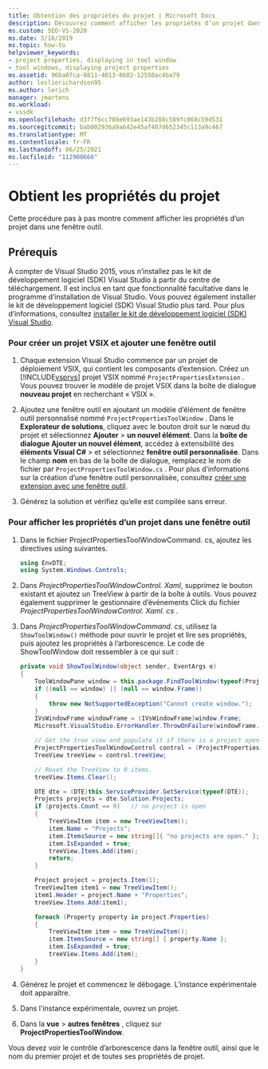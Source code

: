```yaml
---
title: Obtention des propriétés du projet | Microsoft Docs
description: Découvrez comment afficher les propriétés d’un projet dans une fenêtre outil. Cet exemple montre le contrôle d’arborescence dans la fenêtre outil.
ms.custom: SEO-VS-2020
ms.date: 3/16/2019
ms.topic: how-to
helpviewer_keywords:
- project properties, displaying in tool window
- tool windows, displaying project properties
ms.assetid: 96ba07ca-0811-4013-8602-12550ac4ba79
author: leslierichardson95
ms.author: lerich
manager: jmartens
ms.workload:
- vssdk
ms.openlocfilehash: d3f7f6cc788e693ae143b288c589fc868c59d531
ms.sourcegitcommit: bab002936a9a642e45af407d652345c113a9c467
ms.translationtype: MT
ms.contentlocale: fr-FR
ms.lasthandoff: 06/25/2021
ms.locfileid: "112900666"
---
```

# <a name="get-project-properties"></a>Obtient les propriétés du projet

Cette procédure pas à pas montre comment afficher les propriétés d’un projet dans une fenêtre outil.

## <a name="prerequisites"></a>Prérequis

À compter de Visual Studio 2015, vous n’installez pas le kit de développement logiciel (SDK) Visual Studio à partir du centre de téléchargement. Il est inclus en tant que fonctionnalité facultative dans le programme d’installation de Visual Studio. Vous pouvez également installer le kit de développement logiciel (SDK) Visual Studio plus tard. Pour plus d’informations, consultez [installer le kit de développement logiciel (SDK) Visual Studio](../extensibility/installing-the-visual-studio-sdk.md).

### <a name="to-create-a-vsix-project-and-add-a-tool-window"></a>Pour créer un projet VSIX et ajouter une fenêtre outil

1. Chaque extension Visual Studio commence par un projet de déploiement VSIX, qui contient les composants d’extension. Créez un [!INCLUDE[vsprvs](../code-quality/includes/vsprvs_md.md)] projet VSIX nommé `ProjectPropertiesExtension` . Vous pouvez trouver le modèle de projet VSIX dans la boîte de dialogue **nouveau projet** en recherchant « VSIX ».

2. Ajoutez une fenêtre outil en ajoutant un modèle d’élément de fenêtre outil personnalisé nommé `ProjectPropertiesToolWindow` . Dans le **Explorateur de solutions**, cliquez avec le bouton droit sur le nœud du projet et sélectionnez **Ajouter**  >  **un nouvel élément**. Dans la **boîte de dialogue Ajouter un nouvel élément**, accédez à extensibilité des **éléments Visual C#**  >   et sélectionnez **fenêtre outil personnalisée**. Dans le champ **nom** en bas de la boîte de dialogue, remplacez le nom de fichier par `ProjectPropertiesToolWindow.cs` . Pour plus d’informations sur la création d’une fenêtre outil personnalisée, consultez [créer une extension avec une fenêtre outil](../extensibility/creating-an-extension-with-a-tool-window.md).

3. Générez la solution et vérifiez qu’elle est compilée sans erreur.

### <a name="to-display-project-properties-in-a-tool-window"></a>Pour afficher les propriétés d’un projet dans une fenêtre outil

1. Dans le fichier ProjectPropertiesToolWindowCommand. cs, ajoutez les directives using suivantes.

    ```csharp
    using EnvDTE;
    using System.Windows.Controls;

    ```

2. Dans *ProjectPropertiesToolWindowControl. Xaml*, supprimez le bouton existant et ajoutez un TreeView à partir de la boîte à outils. Vous pouvez également supprimer le gestionnaire d’événements Click du fichier *ProjectPropertiesToolWindowControl. Xaml. cs* .

3. Dans *ProjectPropertiesToolWindowCommand. cs*, utilisez la `ShowToolWindow()` méthode pour ouvrir le projet et lire ses propriétés, puis ajoutez les propriétés à l’arborescence. Le code de ShowToolWindow doit ressembler à ce qui suit :

    ```csharp
    private void ShowToolWindow(object sender, EventArgs e)
    {
        ToolWindowPane window = this.package.FindToolWindow(typeof(ProjectPropertiesToolWindow), 0, true);
        if ((null == window) || (null == window.Frame))
        {
            throw new NotSupportedException("Cannot create window.");
        }
        IVsWindowFrame windowFrame = (IVsWindowFrame)window.Frame;
        Microsoft.VisualStudio.ErrorHandler.ThrowOnFailure(windowFrame.Show());

        // Get the tree view and populate it if there is a project open.
        ProjectPropertiesToolWindowControl control = (ProjectPropertiesToolWindowControl)window.Content;
        TreeView treeView = control.treeView;

        // Reset the TreeView to 0 items.
        treeView.Items.Clear();

        DTE dte = (DTE)this.ServiceProvider.GetService(typeof(DTE));
        Projects projects = dte.Solution.Projects;
        if (projects.Count == 0)   // no project is open
        {
            TreeViewItem item = new TreeViewItem();
            item.Name = "Projects";
            item.ItemsSource = new string[]{ "no projects are open." };
            item.IsExpanded = true;
            treeView.Items.Add(item);
            return;
        }

        Project project = projects.Item(1);
        TreeViewItem item1 = new TreeViewItem();
        item1.Header = project.Name + "Properties";
        treeView.Items.Add(item1);

        foreach (Property property in project.Properties)
        {
            TreeViewItem item = new TreeViewItem();
            item.ItemsSource = new string[] { property.Name };
            item.IsExpanded = true;
            treeView.Items.Add(item);
        }
    }
    ```

4. Générez le projet et commencez le débogage. L’instance expérimentale doit apparaître.

5. Dans l'instance expérimentale, ouvrez un projet.

6. Dans la **vue**  >  **autres fenêtres** , cliquez sur **ProjectPropertiesToolWindow**.

  Vous devez voir le contrôle d’arborescence dans la fenêtre outil, ainsi que le nom du premier projet et de toutes ses propriétés de projet.
